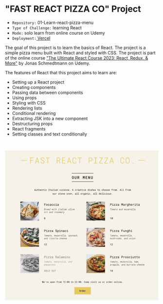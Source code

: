 # "FAST REACT PIZZA CO" Project

- `Repository:` 01-Learn-react-pizza-menu
- `Type of Challenge:` learning React
- `Mode:` solo learn from online course on Udemy
- `Deployment:`[ Vercel](https://01-learn-react-pizza-menu.vercel.app/)

The goal of this project is to learn the basics of React. The project is a simple pizza menu built with React and styled with CSS. The project is part of the online course ["The Ultimate React Course 2023: React, Redux, & More"](https://www.udemy.com/share/108PTK3@svd7LSKS9ey6F-mAoiPwPf0maT7NoRyTUO4HqpNWgU6hsdF-ESPRYJMbg9njS0DY-g==/) by Jonas Schmedtmann on Udemy.

The features of React that this project aims to learn are:

- Setting up a React project
- Creating components
- Passing data between components
- Using props
- Styling with CSS
- Rendering lists
- Conditional rendering
- Extracting JSK into a new component
- Destructuring props
- React fragments
- Setting classes and text conditionally

<br>
<div align="center">

![Preview](Fast-react-pizza-project.png)

</div>
